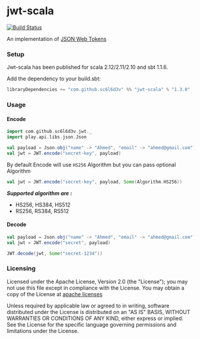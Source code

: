 jwt-scala
=========

[![Build Status](https://travis-ci.org/sc6l6d3v/jwt-scala.svg)](https://travis-ci.org/sc6l6d3v/jwt-scala)

An implementation of [JSON Web Tokens](http://self-issued.info/docs/draft-ietf-oauth-json-web-token.html)

### Setup

Jwt-scala has been published for scala 2.12/2.11/2.10 and sbt 1.1.6.

Add the dependency to your build.sbt:

```scala
libraryDependencies += "com.github.sc6l6d3v" %% "jwt-scala" % "1.3.0"
```

### Usage

#### Encode

```scala
import com.github.sc6l6d3v.jwt._
import play.api.libs.json.Json

val payload = Json.obj("name" -> "Ahmed", "email" -> "ahmed@gmail.com")
val jwt = JWT.encode("secret-key", payload)
```
By default Encode will use `HS256` Algorithm but you can pass optional Algorithm

```scala
val jwt = JWT.encode("secret-key", payload, Some(Algorithm.HS256))
```
***Supported algorithm are :*** 

- HS256, HS384, HS512
- RS256, RS384, RS512

#### Decode

```scala
val payload = Json.obj("name" -> "Ahmed", "email" -> "ahmed@gmail.com")
val jwt = JWT.encode("secret", payload)

JWT.decode(jwt, Some("secret-1234"))
```

### Licensing
Licensed under the Apache License, Version 2.0 (the "License");
you may not use this file except in compliance with the License.
You may obtain a copy of the License at [apache licenses](http://www.apache.org/licenses/LICENSE-2.0)

Unless required by applicable law or agreed to in writing, software
distributed under the License is distributed on an "AS IS" BASIS,
WITHOUT WARRANTIES OR CONDITIONS OF ANY KIND, either express or implied.
See the License for the specific language governing permissions and
limitations under the License.
